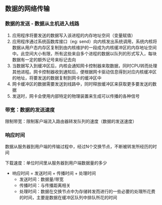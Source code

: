 ## 数据的网络传输

### 数据的发送 - 数据从主机进入线路
1. 应用程序将要发送的数据写入该进程的内存地址空间（变量赋值）
1. 应用程序通过系统函数库接口（eg: send）向内核发出系统调用，系统内核将数据从用户态内存区复制到由内核维护的一段成为内核缓冲区的内存地址空间中。此空间大小有限，所有这些来自多个进程的数据以队列的形式写入，每块数据有一定的额外记号来标记去向
1. 当数据写入到缓冲区后，内核会通知网卡控制器来取数据，同时CPU转而处理其他进程。网卡控制器收到通知后，便根据网卡驱动信息得到对应内核缓冲区的地址，将要发送的数据复制到网卡的缓冲区中
1. 网卡缓冲区的数据需要发送到线路中，同时释放缓冲区来获取更多要发送的数据
1. 发送时，网卡会使用内部特定的物理装置来生成可以传播的各种信号

### 带宽：数据的发送速度
限制带宽：限制客户端流入路由器转发队列的速度（数据的发送速度）


### 响应时间
数据从服务器到用户端的传输过程中，经过N个交换节点，不断被转发所经历的时间

下载速度：单位时间里从服务器到用户端数据量的多少

- 响应时间 = 发送时间 + 传播时间 + 处理时间
    - 发送时间：数据量/带宽
    - 传播时间：与传播距离相关
    - 处理时间：数据在交换节点中为存储转发而进行的一些必要的处理所花费的时间，主要是数据在缓冲区队列中排队所花的时间
